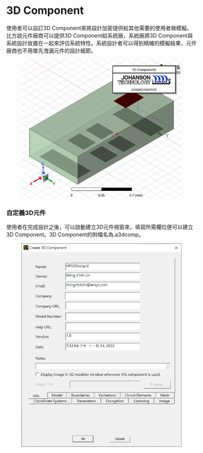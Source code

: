 # 3D Component

使用者可以自訂3D Component來將設計加密提供給其他需要的使用者做模擬。比方說元件廠商可以提供3D Component給系統廠，系統廠將3D Component與系統設計放置在一起來評估系統特性。系統設計者可以得到精確的模擬結果，元件廠商也不用單先洩漏元件的設計細節。&#x20;

<figure><img src="../.gitbook/assets/image (2) (1) (3) (1).png" alt=""><figcaption></figcaption></figure>

### 自定義3D元件

使用者在完成設計之後，可以啟動建立3D元件視窗來，填寫所需欄位便可以建立3D Component。3D Component的附檔名為.a3dcomp。

<figure><img src="../.gitbook/assets/image (5) (3) (1).png" alt=""><figcaption></figcaption></figure>
